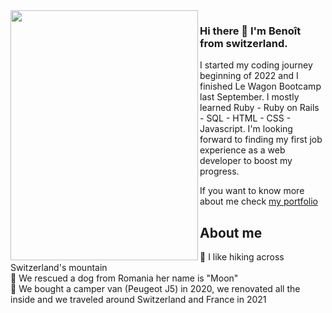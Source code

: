 <img align="left" width="300" height="400" src="https://user-images.githubusercontent.com/104198121/202863014-ad4feefa-5624-4d2d-a285-d94ce775f00c.png">

### Hi there 👋 I'm Benoît from switzerland.
I started my coding journey beginning of 2022 and I finished Le Wagon Bootcamp last September. I mostly learned Ruby - Ruby on Rails - SQL - HTML - CSS - Javascript. I'm looking forward to finding my first job experience as a web developer to boost my progress.

If you want to know more about me check [my portfolio](https://benoitbrandt.ch/)

## About me

🗻 I like hiking across Switzerland's mountain <br>
🐺 We rescued a dog from Romania her name is "Moon" <br>
🚐 We bought a camper van (Peugeot J5) in 2020, we renovated all the inside and we traveled around Switzerland and France in 2021 <br>

